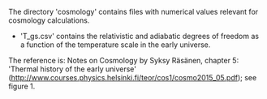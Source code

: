 The directory 'cosmology' contains files with numerical values
relevant for cosmology calculations.

- 'T_gs.csv' contains the relativistic and adiabatic degrees of
freedom as a function of the temperature scale in the early
universe.

The reference is: Notes on Cosmology by Syksy Räsänen,
chapter 5: 'Thermal history of the early universe'
(http://www.courses.physics.helsinki.fi/teor/cos1/cosmo2015_05.pdf);
see figure 1.

